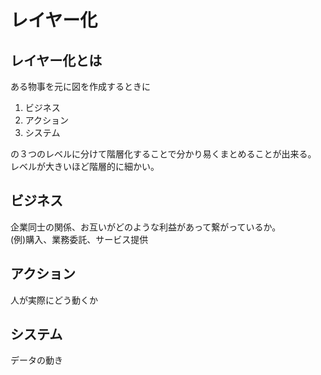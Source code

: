 # レイヤー化

## レイヤー化とは
ある物事を元に図を作成するときに  

1. ビジネス
2. アクション
3. システム

の３つのレベルに分けて階層化することで分かり易くまとめることが出来る。  
レベルが大きいほど階層的に細かい。

## ビジネス
企業同士の関係、お互いがどのような利益があって繋がっているか。  
(例)購入、業務委託、サービス提供

## アクション
人が実際にどう動くか

## システム
データの動き